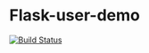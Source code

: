 # Flask-user-demo

[![Build Status](https://travis-ci.com/Green-Wood/Flask-user-demo.svg?token=ygxqbNL8CpQwy1Es2Sru&branch=master)](https://travis-ci.com/Green-Wood/Flask-user-demo)
